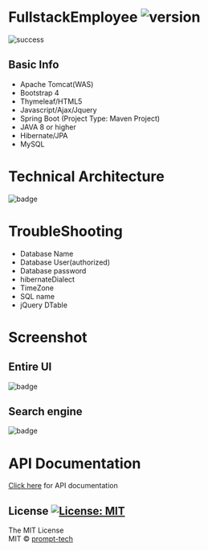 # FullstackEmployee ![version](https://img.shields.io/badge/Version-0.1.0-orange.svg)


![success](https://img.shields.io/badge/Connection-success-informational.svg)


## Basic Info ##

* Apache Tomcat(WAS)
* Bootstrap 4 
* Thymeleaf/HTML5
* Javascript/Ajax/Jquery
* Spring Boot (Project Type: Maven Project)
* JAVA 8 or higher
* Hibernate/JPA
* MySQL


# Technical Architecture
![badge](./img/TechnicalArchitecture.PNG)


# TroubleShooting
* Database Name
* Database User(authorized)
* Database password
* hibernateDialect
* TimeZone
* SQL name
* jQuery DTable


# Screenshot
## Entire UI
![badge](./img/UI.png)

## Search engine
![badge](./img/SearchEngine.png)


# API Documentation
[Click here](API.md) for API documentation

## License [![License: MIT](https://img.shields.io/badge/License-MIT-brightgreen.svg)](https://opensource.org/licenses/MIT)
The MIT License
<br/>
MIT © [prompt-tech](https://github.com/ChoHyoungSeo/)
